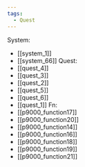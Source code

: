 ```yaml
---
tags:
  - Quest
---
```

System:
- [[system_1]]
- [[system_66]]
Quest:
- [[quest_4]]
- [[quest_3]]
- [[quest_2]]
- [[quest_5]]
- [[quest_6]]
- [[quest_1]]
Fn:
- [[p9000_function17]]
- [[p9000_function20]]
- [[p9000_function14]]
- [[p9000_function16]]
- [[p9000_function18]]
- [[p9000_function19]]
- [[p9000_function21]]
